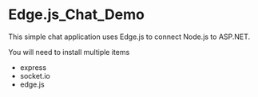 # Edge.js_Chat_Demo

This simple chat application uses Edge.js to connect Node.js to ASP.NET.

You will need to install multiple items

<ul>
  <li>express</li>
  <li>socket.io</li>
  <li>edge.js</li>
</ul>

